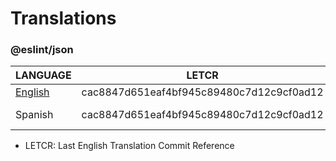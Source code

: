 # Translations

### @eslint/json

| LANGUAGE                                                      | LETCR                                    | LINK                                                                                                      |
| ------------------------------------------------------------- | ---------------------------------------- | --------------------------------------------------------------------------------------------------------- |
| [English](https://github.com/eslint/json/blob/main/README.md) | cac8847d651eaf4bf945c89480c7d12c9cf0ad12 |                                                                                                           |
| Spanish                                                       | cac8847d651eaf4bf945c89480c7d12c9cf0ad12 | [Readme-es.md](https://github.com/Byron2016/052_eslint_translations/blob/main/src/json/docs/es/README.md) |

- LETCR: Last English Translation Commit Reference
